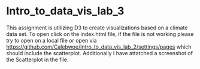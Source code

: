 # Intro_to_data_vis_lab_3
This assignment is utilizing D3 to create visualizations based on a climate data set. To open click on the index.html file, if the file is not working please try to open on a local file or open via https://github.com/Calebwoe/Intro_to_data_vis_lab_2/settings/pages which should include the scatterplot. Additionally I have attatched a screenshot of the Scatterplot in the file.

